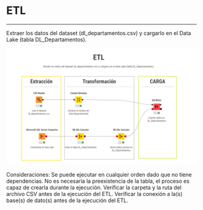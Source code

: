 # ETL
_________________________________________________________________________________________________________________________________________________________________
Extraer los datos del dataset (dl_departamentos.csv) y cargarlo en el Data Lake (tabla DL_Departamentos).

![Screenshot of a comment on a GitHub issue showing an image, added in the Markdown, of an Octocat smiling and raising a tentacle.](etl_dl_departamentos.png)

Consideraciones:
Se puede ejecutar en cualquier orden dado que no tiene dependencias.
No es necesaria la preexistencia de la tabla, el proceso es capaz de crearla durante la ejecución.
Verificar la carpeta y la ruta del archivo CSV antes de la ejecución del ETL.
Verificar la conexión a la(s) base(s) de dato(s) antes de la ejecución del ETL.
